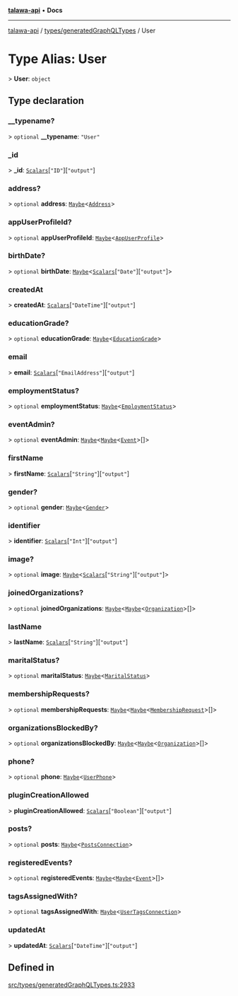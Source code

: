 [**talawa-api**](../../../README.md) • **Docs**

***

[talawa-api](../../../modules.md) / [types/generatedGraphQLTypes](../README.md) / User

# Type Alias: User

\> **User**: `object`

## Type declaration

### \_\_typename?

\> `optional` **\_\_typename**: `"User"`

### \_id

\> **\_id**: [`Scalars`](Scalars.md)\[`"ID"`\]\[`"output"`\]

### address?

\> `optional` **address**: [`Maybe`](Maybe.md)\<[`Address`](Address.md)\>

### appUserProfileId?

\> `optional` **appUserProfileId**: [`Maybe`](Maybe.md)\<[`AppUserProfile`](AppUserProfile.md)\>

### birthDate?

\> `optional` **birthDate**: [`Maybe`](Maybe.md)\<[`Scalars`](Scalars.md)\[`"Date"`\]\[`"output"`\]\>

### createdAt

\> **createdAt**: [`Scalars`](Scalars.md)\[`"DateTime"`\]\[`"output"`\]

### educationGrade?

\> `optional` **educationGrade**: [`Maybe`](Maybe.md)\<[`EducationGrade`](EducationGrade.md)\>

### email

\> **email**: [`Scalars`](Scalars.md)\[`"EmailAddress"`\]\[`"output"`\]

### employmentStatus?

\> `optional` **employmentStatus**: [`Maybe`](Maybe.md)\<[`EmploymentStatus`](EmploymentStatus.md)\>

### eventAdmin?

\> `optional` **eventAdmin**: [`Maybe`](Maybe.md)\<[`Maybe`](Maybe.md)\<[`Event`](Event.md)\>[]\>

### firstName

\> **firstName**: [`Scalars`](Scalars.md)\[`"String"`\]\[`"output"`\]

### gender?

\> `optional` **gender**: [`Maybe`](Maybe.md)\<[`Gender`](Gender.md)\>

### identifier

\> **identifier**: [`Scalars`](Scalars.md)\[`"Int"`\]\[`"output"`\]

### image?

\> `optional` **image**: [`Maybe`](Maybe.md)\<[`Scalars`](Scalars.md)\[`"String"`\]\[`"output"`\]\>

### joinedOrganizations?

\> `optional` **joinedOrganizations**: [`Maybe`](Maybe.md)\<[`Maybe`](Maybe.md)\<[`Organization`](Organization.md)\>[]\>

### lastName

\> **lastName**: [`Scalars`](Scalars.md)\[`"String"`\]\[`"output"`\]

### maritalStatus?

\> `optional` **maritalStatus**: [`Maybe`](Maybe.md)\<[`MaritalStatus`](MaritalStatus.md)\>

### membershipRequests?

\> `optional` **membershipRequests**: [`Maybe`](Maybe.md)\<[`Maybe`](Maybe.md)\<[`MembershipRequest`](MembershipRequest.md)\>[]\>

### organizationsBlockedBy?

\> `optional` **organizationsBlockedBy**: [`Maybe`](Maybe.md)\<[`Maybe`](Maybe.md)\<[`Organization`](Organization.md)\>[]\>

### phone?

\> `optional` **phone**: [`Maybe`](Maybe.md)\<[`UserPhone`](UserPhone.md)\>

### pluginCreationAllowed

\> **pluginCreationAllowed**: [`Scalars`](Scalars.md)\[`"Boolean"`\]\[`"output"`\]

### posts?

\> `optional` **posts**: [`Maybe`](Maybe.md)\<[`PostsConnection`](PostsConnection.md)\>

### registeredEvents?

\> `optional` **registeredEvents**: [`Maybe`](Maybe.md)\<[`Maybe`](Maybe.md)\<[`Event`](Event.md)\>[]\>

### tagsAssignedWith?

\> `optional` **tagsAssignedWith**: [`Maybe`](Maybe.md)\<[`UserTagsConnection`](UserTagsConnection.md)\>

### updatedAt

\> **updatedAt**: [`Scalars`](Scalars.md)\[`"DateTime"`\]\[`"output"`\]

## Defined in

[src/types/generatedGraphQLTypes.ts:2933](https://github.com/PalisadoesFoundation/talawa-api/blob/f4877b986932181336f42a7336754de05976cd97/src/types/generatedGraphQLTypes.ts#L2933)
